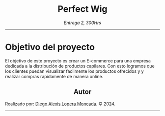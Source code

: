 <!-- Centrar el título -->
<h1 align="center">Perfect Wig</h1>

<!-- Subtítulo -->
<p align="center"><em>Entrega 2, 300Hrs</em></p>

<!-- Separador -->
<hr>

# Objetivo del proyecto

El objetivo de este proyecto es crear un E-commerce para una empresa dedicada a la distribución de productos capilares.
Con esto logramos que los clientes puedan visualizar facilmente los productos ofrecidos y y realizar compras rapidamente de manera online.

<!-- Subtítulo de Autor -->
<h2 align="center">Autor</h2>

Realizado por: 
[Diego Alexis Lopera Moncada](https://www.linkedin.com/in/diegolopera-web-developer/). © 2024.
<hr/>